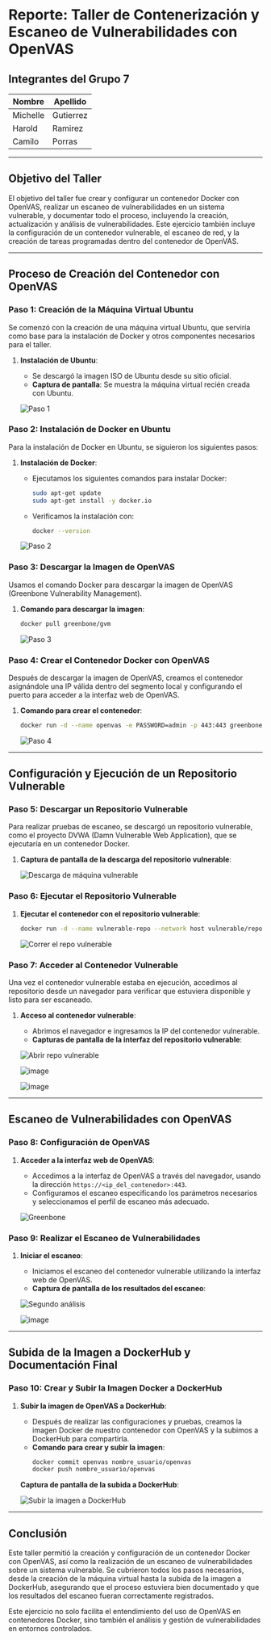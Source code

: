 
# **Reporte: Taller de Contenerización y Escaneo de Vulnerabilidades con OpenVAS**

## **Integrantes del Grupo 7**

| Nombre      | Apellido     |
|-------------|--------------|
| Michelle    | Gutierrez    |
| Harold      | Ramirez      |
| Camilo      | Porras       |

---

## **Objetivo del Taller**

El objetivo del taller fue crear y configurar un contenedor Docker con OpenVAS, realizar un escaneo de vulnerabilidades en un sistema vulnerable, y documentar todo el proceso, incluyendo la creación, actualización y análisis de vulnerabilidades. Este ejercicio también incluye la configuración de un contenedor vulnerable, el escaneo de red, y la creación de tareas programadas dentro del contenedor de OpenVAS.

---

## **Proceso de Creación del Contenedor con OpenVAS**

### **Paso 1: Creación de la Máquina Virtual Ubuntu**

Se comenzó con la creación de una máquina virtual Ubuntu, que serviría como base para la instalación de Docker y otros componentes necesarios para el taller.

1. **Instalación de Ubuntu**:
   - Se descargó la imagen ISO de Ubuntu desde su sitio oficial.
   - **Captura de pantalla**: Se muestra la máquina virtual recién creada con Ubuntu.

   ![Paso 1](https://github.com/user-attachments/assets/a8a1c242-37be-497b-be45-1ea4066de983)

### **Paso 2: Instalación de Docker en Ubuntu**

Para la instalación de Docker en Ubuntu, se siguieron los siguientes pasos:

1. **Instalación de Docker**:
   - Ejecutamos los siguientes comandos para instalar Docker:
     ```bash
     sudo apt-get update
     sudo apt-get install -y docker.io
     ```
   - Verificamos la instalación con:
     ```bash
     docker --version
     ```

   ![Paso 2](https://github.com/user-attachments/assets/46bc36af-f9a9-4527-b646-83050e8905d5)

### **Paso 3: Descargar la Imagen de OpenVAS**

Usamos el comando Docker para descargar la imagen de OpenVAS (Greenbone Vulnerability Management).

1. **Comando para descargar la imagen**:
   ```bash
   docker pull greenbone/gvm
   ```

   ![Paso 3](https://github.com/user-attachments/assets/c81b24de-f0b9-4ace-aa20-e83168aca3b7)

### **Paso 4: Crear el Contenedor Docker con OpenVAS**

Después de descargar la imagen de OpenVAS, creamos el contenedor asignándole una IP válida dentro del segmento local y configurando el puerto para acceder a la interfaz web de OpenVAS.

1. **Comando para crear el contenedor**:
   ```bash
   docker run -d --name openvas -e PASSWORD=admin -p 443:443 greenbone/gvm
   ```

   ![Paso 4](https://github.com/user-attachments/assets/a003bbda-4714-4343-b82b-e326d9972432)

---

## **Configuración y Ejecución de un Repositorio Vulnerable**

### **Paso 5: Descargar un Repositorio Vulnerable**

Para realizar pruebas de escaneo, se descargó un repositorio vulnerable, como el proyecto DVWA (Damn Vulnerable Web Application), que se ejecutaría en un contenedor Docker.

1. **Captura de pantalla de la descarga del repositorio vulnerable**:

   ![Descarga de máquina vulnerable](https://github.com/user-attachments/assets/de3eeddb-3fa2-4343-8d2d-f964dd412a06)

### **Paso 6: Ejecutar el Repositorio Vulnerable**

1. **Ejecutar el contenedor con el repositorio vulnerable**:
   ```bash
   docker run -d --name vulnerable-repo --network host vulnerable/repo
   ```

   ![Correr el repo vulnerable](https://github.com/user-attachments/assets/50c4e98a-781a-4a9a-8935-6450d18a5cfc)

### **Paso 7: Acceder al Contenedor Vulnerable**

Una vez el contenedor vulnerable estaba en ejecución, accedimos al repositorio desde un navegador para verificar que estuviera disponible y listo para ser escaneado.

1. **Acceso al contenedor vulnerable**:
   - Abrimos el navegador e ingresamos la IP del contenedor vulnerable.
   - **Capturas de pantalla de la interfaz del repositorio vulnerable**:

   ![Abrir repo vulnerable](https://github.com/user-attachments/assets/0908e6d1-6820-4d30-b24b-ee770164869a)

   ![image](https://github.com/user-attachments/assets/95f0cce9-7d60-46ad-8aa4-eafae00afb14)

   ![image](https://github.com/user-attachments/assets/29f1d3b2-760f-4702-a37f-9a7d0cdf47f8)

---

## **Escaneo de Vulnerabilidades con OpenVAS**

### **Paso 8: Configuración de OpenVAS**

1. **Acceder a la interfaz web de OpenVAS**:
   - Accedimos a la interfaz de OpenVAS a través del navegador, usando la dirección `https://<ip_del_contenedor>:443`.
   - Configuramos el escaneo especificando los parámetros necesarios y seleccionamos el perfil de escaneo más adecuado.

   ![Greenbone](https://github.com/user-attachments/assets/829ba0df-6e51-444f-b873-a84a8fcb6e2b)

### **Paso 9: Realizar el Escaneo de Vulnerabilidades**

1. **Iniciar el escaneo**:
   - Iniciamos el escaneo del contenedor vulnerable utilizando la interfaz web de OpenVAS.
   - **Captura de pantalla de los resultados del escaneo**:

   ![Segundo análisis](https://github.com/user-attachments/assets/7da7efe5-ef62-4faf-b43d-833c83ac3ac5)

   ![image](https://github.com/user-attachments/assets/d7767405-f53c-4e22-89b8-8a12988c3ba3)

---

## **Subida de la Imagen a DockerHub y Documentación Final**

### **Paso 10: Crear y Subir la Imagen Docker a DockerHub**

1. **Subir la imagen de OpenVAS a DockerHub**:
   - Después de realizar las configuraciones y pruebas, creamos la imagen Docker de nuestro contenedor con OpenVAS y la subimos a DockerHub para compartirla.
   - **Comando para crear y subir la imagen**:
     ```bash
     docker commit openvas nombre_usuario/openvas
     docker push nombre_usuario/openvas
     ```

   **Captura de pantalla de la subida a DockerHub**:

   ![Subir la imagen a DockerHub](https://github.com/user-attachments/assets/cf74cd4f-295c-43c9-a183-56ec74b82c16)

---

## **Conclusión**

Este taller permitió la creación y configuración de un contenedor Docker con OpenVAS, así como la realización de un escaneo de vulnerabilidades sobre un sistema vulnerable. Se cubrieron todos los pasos necesarios, desde la creación de la máquina virtual hasta la subida de la imagen a DockerHub, asegurando que el proceso estuviera bien documentado y que los resultados del escaneo fueran correctamente registrados. 

Este ejercicio no solo facilita el entendimiento del uso de OpenVAS en contenedores Docker, sino también el análisis y gestión de vulnerabilidades en entornos controlados.
